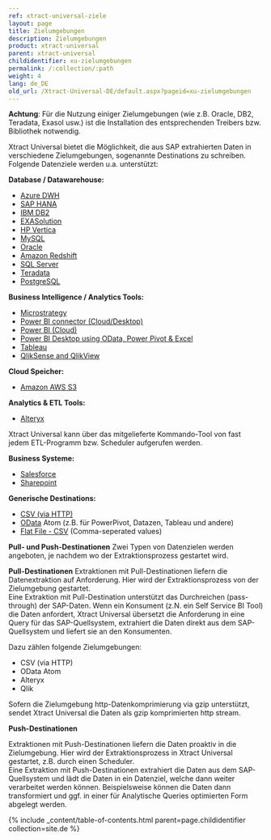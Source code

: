 ```yaml
---
ref: xtract-universal-ziele
layout: page
title: Zielumgebungen
description: Zielumgebungen
product: xtract-universal
parent: xtract-universal
childidentifier: xu-zielumgebungen
permalink: /:collection/:path
weight: 4
lang: de_DE
old_url: /Xtract-Universal-DE/default.aspx?pageid=xu-zielumgebungen
---
```


**Achtung**: Für die Nutzung einiger Zielumgebungen (wie z.B. Oracle, DB2, Teradata, Exasol usw.) ist die Installation des entsprechenden Treibers bzw. Bibliothek notwendig. 
              
Xtract Universal bietet die Möglichkeit, die aus SAP extrahierten Daten in verschiedene Zielumgebungen, sogenannte Destinations zu schreiben. Folgende Datenziele werden u.a. unterstützt:

**Database / Datawarehouse:**          
- [Azure DWH](./xu-zielumgebungen/azure_dwh) 
- [SAP HANA](./xu-zielumgebungen/hana) 
- [IBM DB2](./xu-zielumgebungen/ibm-db2) 
- [EXASolution](./xu-zielumgebungen/exasol) 
- [HP Vertica](./xu-zielumgebungen/vertica) 
- [MySQL](./xu-zielumgebungen/mysql) 
- [Oracle](./xu-zielumgebungen/oracle) 
- [Amazon Redshift](./xu-zielumgebungen/redshift) 
- [SQL Server](./xu-zielumgebungen/microsoft-sql-server) 
- [Teradata](./xu-zielumgebungen/teradata) 
- [PostgreSQL](./xu-zielumgebungen/postgreSQL)

**Business Intelligence / Analytics Tools:**
- [Microstrategy](./xu-zielumgebungen/microstrategy)
- [Power BI connector (Cloud/Desktop)](./xu-zielumgebungen/Power-BI-Connector-(beta)) 
- [Power BI (Cloud)](./xu-zielumgebungen/powerbi_cloud) 
- [Power BI Desktop using OData, Power Pivot & Excel](./xu-zielumgebungen/power_bi_desktop) 
- [Tableau](./xu-zielumgebungen/tableau) 
- [QlikSense and QlikView](./xu-zielumgebungen/qlik)  

**Cloud Speicher:**
- [Amazon AWS S3](./xu-zielumgebungen/amazon_aws_s3)

**Analytics & ETL Tools:**
- [Alteryx](./xu-zielumgebungen/alteryx-de) 

Xtract Universal kann über das mitgelieferte Kommando-Tool von fast jedem ETL-Programm bzw. Scheduler aufgerufen werden. 

**Business Systeme:**
- [Salesforce](./xu-zielumgebungen/salesforce) 
- [Sharepoint](./xu-zielumgebungen/sharepoint) 

**Generische Destinations:**
- [CSV (via HTTP)](./xu-zielumgebungen/csv-via-http) 
- [OData](./xu-zielumgebungen/odata-atom)  Atom (z.B. für PowerPivot, Datazen, Tableau und andere)    
- [Flat File - CSV](./xu-zielumgebungen/zielumgebungen) (Comma-seperated values)
            
**Pull- und Push-Destinationen**
Zwei Typen von Datenzielen werden angeboten, je nachdem wo der Extraktionsprozess gestartet wird. 

**Pull-Destinationen**
Extraktionen mit Pull-Destinationen liefern die Datenextraktion auf Anforderung. Hier wird der Extraktionsprozess von der Zielumgebung gestartet. <br>
Eine Extraktion mit  Pull-Destination unterstützt das Durchreichen (pass-through) der SAP-Daten. Wenn ein Konsument (z.N. ein  Self Service BI Tool) die Daten anfordert, 
Xtract Universal übersetzt die Anforderung in eine Query für das SAP-Quellsystem, extrahiert die Daten direkt aus dem SAP-Quellsystem und liefert sie an den Konsumenten.

Dazu zählen folgende Zielumgebungen: 
- CSV (via HTTP)
- OData Atom  
- Alteryx
- Qlik

Sofern die Zielumgebung http-Datenkomprimierung via gzip unterstützt, sendet Xtract Universal die Daten als gzip komprimierten http stream.

**Push-Destinationen**

Extraktionen mit Push-Destinationen liefern die Daten proaktiv in die Zielumgebung. Hier wird der Extraktionsprozess in Xtract Universal gestartet, z.B. durch einen Scheduler.<br>
Eine Extraktion mit Push-Destinationen extrahiert die Daten aus dem SAP-Quellsystem und lädt die Daten in ein Datenziel, welche dann weiter verarbeitet werden können. Beispielsweise können die Daten dann transformiert und ggf. in einer für Analytische Queries optimierten Form abgelegt werden.


{% include _content/table-of-contents.html parent=page.childidentifier collection=site.de %}
